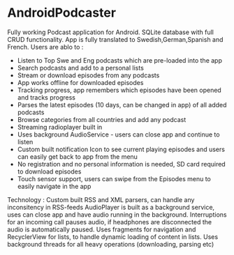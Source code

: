 # AndroidPodcaster

Fully working Podcast application for Android. SQLite database with full CRUD functionality.
App is fully translated to Swedish,German,Spanish and French. Users are ablo to :
- Listen to Top Swe and Eng podcasts which are pre-loaded into the app
- Search podcasts and add to a personal lists
- Stream or download episodes from any podcasts
- App works offline for downloaded episodes
- Tracking progress, app remembers which episodes have been opened and tracks progress
- Parses the latest episodes (10 days, can be changed in app) of all added podcasts
- Browse categories from all countries and add any podcast
- Streaming radioplayer built in
- Uses background AudioService - users can close app and continue to listen
- Custom built notification Icon to see current playing episodes and users can easily get back to app from the menu
- No registration and no personal information is needed, SD card required to download episodes
- Touch sensor support, users can swipe from the Episodes menu to easily navigate in the app

Technology :
Custom built RSS and XML parsers, can handle any inconsitency in RSS-feeds
AudioPlayer is built as a background service, uses can close app and have audio running in the background.
Interruptions for an incoming call pauses audio, if headphones are disconnected the audio is automatically paused.
Uses fragments for navigation and RecyclerView for lists, to handle dynamic loading of content in lists.
Uses background threads for all heavy operations (downloading, parsing etc)
